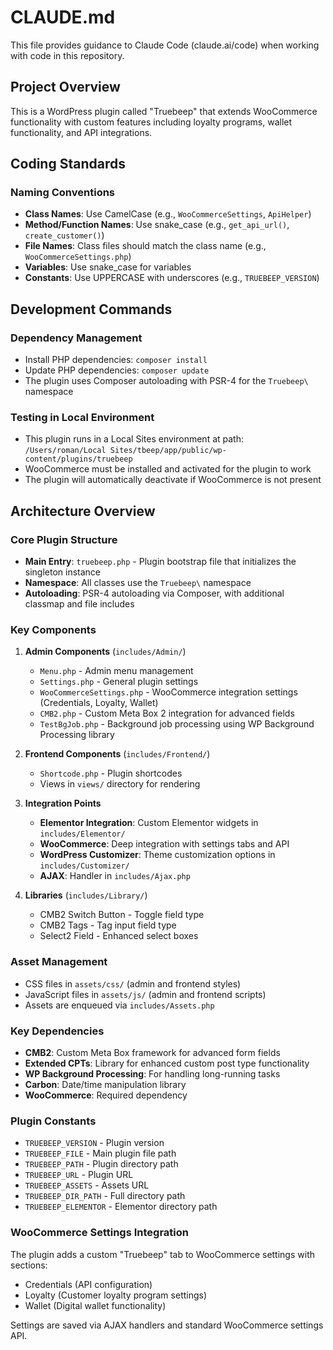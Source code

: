 # CLAUDE.md

This file provides guidance to Claude Code (claude.ai/code) when working with code in this repository.

## Project Overview

This is a WordPress plugin called "Truebeep" that extends WooCommerce functionality with custom features including loyalty programs, wallet functionality, and API integrations.

## Coding Standards

### Naming Conventions
- **Class Names**: Use CamelCase (e.g., `WooCommerceSettings`, `ApiHelper`)
- **Method/Function Names**: Use snake_case (e.g., `get_api_url()`, `create_customer()`)
- **File Names**: Class files should match the class name (e.g., `WooCommerceSettings.php`)
- **Variables**: Use snake_case for variables
- **Constants**: Use UPPERCASE with underscores (e.g., `TRUEBEEP_VERSION`)

## Development Commands

### Dependency Management
- Install PHP dependencies: `composer install`
- Update PHP dependencies: `composer update`
- The plugin uses Composer autoloading with PSR-4 for the `Truebeep\` namespace

### Testing in Local Environment
- This plugin runs in a Local Sites environment at path: `/Users/roman/Local Sites/tbeep/app/public/wp-content/plugins/truebeep`
- WooCommerce must be installed and activated for the plugin to work
- The plugin will automatically deactivate if WooCommerce is not present

## Architecture Overview

### Core Plugin Structure
- **Main Entry**: `truebeep.php` - Plugin bootstrap file that initializes the singleton instance
- **Namespace**: All classes use the `Truebeep\` namespace
- **Autoloading**: PSR-4 autoloading via Composer, with additional classmap and file includes

### Key Components

1. **Admin Components** (`includes/Admin/`)
   - `Menu.php` - Admin menu management
   - `Settings.php` - General plugin settings
   - `WooCommerceSettings.php` - WooCommerce integration settings (Credentials, Loyalty, Wallet)
   - `CMB2.php` - Custom Meta Box 2 integration for advanced fields
   - `TestBgJob.php` - Background job processing using WP Background Processing library

2. **Frontend Components** (`includes/Frontend/`)
   - `Shortcode.php` - Plugin shortcodes
   - Views in `views/` directory for rendering

3. **Integration Points**
   - **Elementor Integration**: Custom Elementor widgets in `includes/Elementor/`
   - **WooCommerce**: Deep integration with settings tabs and API
   - **WordPress Customizer**: Theme customization options in `includes/Customizer/`
   - **AJAX**: Handler in `includes/Ajax.php`

4. **Libraries** (`includes/Library/`)
   - CMB2 Switch Button - Toggle field type
   - CMB2 Tags - Tag input field type
   - Select2 Field - Enhanced select boxes

### Asset Management
- CSS files in `assets/css/` (admin and frontend styles)
- JavaScript files in `assets/js/` (admin and frontend scripts)
- Assets are enqueued via `includes/Assets.php`

### Key Dependencies
- **CMB2**: Custom Meta Box framework for advanced form fields
- **Extended CPTs**: Library for enhanced custom post type functionality
- **WP Background Processing**: For handling long-running tasks
- **Carbon**: Date/time manipulation library
- **WooCommerce**: Required dependency

### Plugin Constants
- `TRUEBEEP_VERSION` - Plugin version
- `TRUEBEEP_FILE` - Main plugin file path
- `TRUEBEEP_PATH` - Plugin directory path
- `TRUEBEEP_URL` - Plugin URL
- `TRUEBEEP_ASSETS` - Assets URL
- `TRUEBEEP_DIR_PATH` - Full directory path
- `TRUEBEEP_ELEMENTOR` - Elementor directory path

### WooCommerce Settings Integration
The plugin adds a custom "Truebeep" tab to WooCommerce settings with sections:
- Credentials (API configuration)
- Loyalty (Customer loyalty program settings)
- Wallet (Digital wallet functionality)

Settings are saved via AJAX handlers and standard WooCommerce settings API.